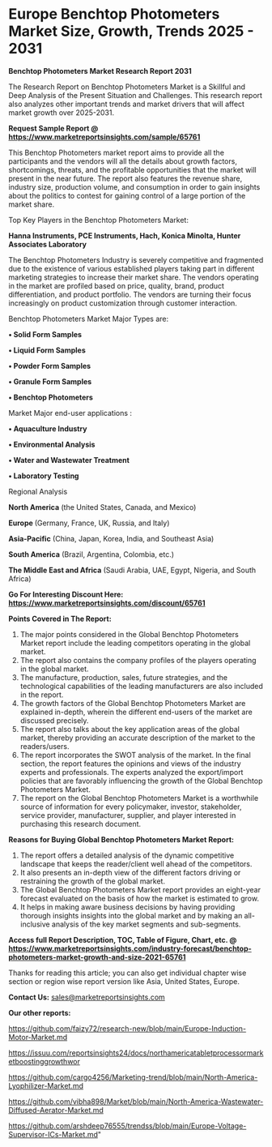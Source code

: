 # Europe Benchtop Photometers Market Size, Growth, Trends 2025 - 2031

<strong>Benchtop Photometers Market Research Report 2031</strong>

The Research Report on Benchtop Photometers Market is a Skillful and Deep Analysis of the Present Situation and Challenges. This research report also analyzes other important trends and market drivers that will affect market growth over 2025-2031.

<strong>Request Sample Report @ <a href=https://www.marketreportsinsights.com/sample/65761>https://www.marketreportsinsights.com/sample/65761</a></strong>

This Benchtop Photometers market report aims to provide all the participants and the vendors will all the details about growth factors, shortcomings, threats, and the profitable opportunities that the market will present in the near future. The report also features the revenue share, industry size, production volume, and consumption in order to gain insights about the politics to contest for gaining control of a large portion of the market share.

Top Key Players in the Benchtop Photometers Market:

<strong>Hanna Instruments, PCE Instruments, Hach, Konica Minolta, Hunter Associates Laboratory</strong>

The Benchtop Photometers Industry is severely competitive and fragmented due to the existence of various established players taking part in different marketing strategies to increase their market share. The vendors operating in the market are profiled based on price, quality, brand, product differentiation, and product portfolio. The vendors are turning their focus increasingly on product customization through customer interaction.

Benchtop Photometers Market Major Types are:

<strong>• Solid Form Samples

• Liquid Form Samples

• Powder Form Samples

• Granule Form Samples

• Benchtop Photometers</strong>

Market Major end-user applications :

<strong>• Aquaculture Industry

• Environmental Analysis

• Water and Wastewater Treatment

• Laboratory Testing</strong>

Regional Analysis

</u><strong><b>North America</b></strong> (the United States, Canada, and Mexico)

<strong><b>Europe </b></strong>(Germany, France, UK, Russia, and Italy)

<strong><b>Asia-Pacific</b></strong> (China, Japan, Korea, India, and Southeast Asia)

<strong><b>South America</b></strong> (Brazil, Argentina, Colombia, etc.)

<strong><b>The Middle East and Africa</b></strong> (Saudi Arabia, UAE, Egypt, Nigeria, and South Africa)

<strong>Go For Interesting Discount Here: <a href=https://www.marketreportsinsights.com/discount/65761>https://www.marketreportsinsights.com/discount/65761</a></strong>

<strong>Points Covered in The Report:</strong>
<ol>
  <li>The major points considered in the Global Benchtop Photometers Market report include the leading competitors operating in the global market.</li>
  <li>The report also contains the company profiles of the players operating in the global market.</li>
  <li>The manufacture, production, sales, future strategies, and the technological capabilities of the leading manufacturers are also included in the report.</li>
  <li>The growth factors of the Global Benchtop Photometers Market are explained in-depth, wherein the different end-users of the market are discussed precisely.</li>
  <li>The report also talks about the key application areas of the global market, thereby providing an accurate description of the market to the readers/users.</li>
  <li>The report incorporates the SWOT analysis of the market. In the final section, the report features the opinions and views of the industry experts and professionals. The experts analyzed the export/import policies that are favorably influencing the growth of the Global Benchtop Photometers Market.</li>
  <li>The report on the Global Benchtop Photometers Market is a worthwhile source of information for every policymaker, investor, stakeholder, service provider, manufacturer, supplier, and player interested in purchasing this research document.</li>
</ol>
<strong>Reasons for Buying Global Benchtop Photometers Market Report:</strong>

<ol>
  <li>The report offers a detailed analysis of the dynamic competitive landscape that keeps the reader/client well ahead of the competitors.</li>
  <li>It also presents an in-depth view of the different factors driving or restraining the growth of the global market.</li>
  <li>The Global Benchtop Photometers Market report provides an eight-year forecast evaluated on the basis of how the market is estimated to grow.</li>
  <li>It helps in making aware business decisions by having providing thorough insights insights into the global market and by making an all-inclusive analysis of the key market segments and sub-segments.</li>
</ol>
<strong>Access full Report Description, TOC, Table of Figure, Chart, etc. @ <a href=https://www.marketreportsinsights.com/industry-forecast/benchtop-photometers-market-growth-and-size-2021-65761>https://www.marketreportsinsights.com/industry-forecast/benchtop-photometers-market-growth-and-size-2021-65761</a></strong>


Thanks for reading this article; you can also get individual chapter wise section or region wise report version like Asia, United States, Europe.

<strong>Contact Us:</strong>
sales@marketreportsinsights.com

<strong>Our other reports:</strong>

<a href=https://github.com/faizy72/research-new/blob/main/Europe-Induction-Motor-Market.md>https://github.com/faizy72/research-new/blob/main/Europe-Induction-Motor-Market.md</a>

<a href=https://issuu.com/reportsinsights24/docs/northamericatabletprocessormarketboostinggrowthwor>https://issuu.com/reportsinsights24/docs/northamericatabletprocessormarketboostinggrowthwor</a>

<a href=https://github.com/cargo4256/Marketing-trend/blob/main/North-America-Lyophilizer-Market.md>https://github.com/cargo4256/Marketing-trend/blob/main/North-America-Lyophilizer-Market.md</a>

<a href=https://github.com/vibha898/Market/blob/main/North-America-Wastewater-Diffused-Aerator-Market.md>https://github.com/vibha898/Market/blob/main/North-America-Wastewater-Diffused-Aerator-Market.md</a>

<a href=https://github.com/arshdeep76555/trendss/blob/main/Europe-Voltage-Supervisor-ICs-Market.md>https://github.com/arshdeep76555/trendss/blob/main/Europe-Voltage-Supervisor-ICs-Market.md</a>"
